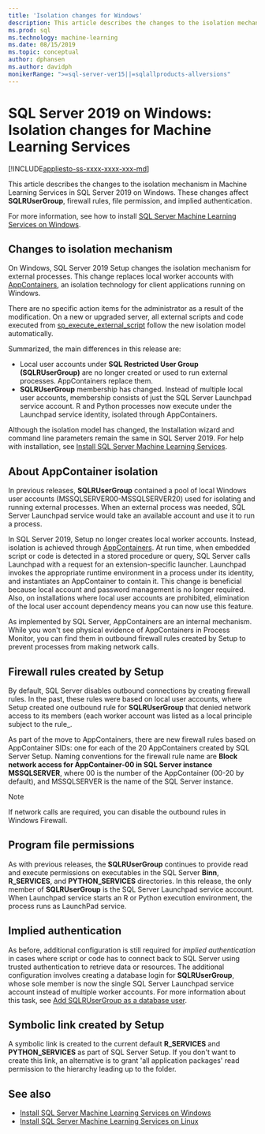 ```yaml
---
title: 'Isolation changes for Windows'
description: This article describes the changes to the isolation mechanism in Machine Learning Services in SQL Server 2019 on Windows. These changes affect SQLRUserGroup, firewall rules, file permission, and implied authentication.
ms.prod: sql
ms.technology: machine-learning
ms.date: 08/15/2019
ms.topic: conceptual
author: dphansen
ms.author: davidph
monikerRange: ">=sql-server-ver15||=sqlallproducts-allversions"
---
```

# SQL Server 2019 on Windows: Isolation changes for Machine Learning Services
[!INCLUDE[appliesto-ss-xxxx-xxxx-xxx-md](../../includes/appliesto-ss-xxxx-xxxx-xxx-md.md)]

This article describes the changes to the isolation mechanism in Machine Learning Services in SQL Server 2019 on Windows. These changes affect **SQLRUserGroup**, firewall rules, file permission, and implied authentication.

For more information, see how to install [SQL Server Machine Learning Services on Windows](sql-machine-learning-services-windows-install.md).

## Changes to isolation mechanism

On Windows, SQL Server 2019 Setup changes the isolation mechanism for external processes. This change replaces local worker accounts with [AppContainers](https://docs.microsoft.com/windows/desktop/secauthz/appcontainer-isolation), an isolation technology for client applications running on Windows. 

There are no specific action items for the administrator as a result of the modification. On a new or upgraded server, all external scripts and code executed from [sp_execute_external_script](../../relational-databases/system-stored-procedures/sp-execute-external-script-transact-sql.md) follow the new isolation model automatically. 

Summarized, the main differences in this release are:

+ Local user accounts under **SQL Restricted User Group (SQLRUserGroup)** are no longer created or used to run external processes. AppContainers replace them.
+ **SQLRUserGroup** membership has changed. Instead of multiple local user accounts, membership consists of just the SQL Server Launchpad service account. R and Python processes now execute under the Launchpad service identity, isolated through AppContainers.

Although the isolation model has changed, the Installation wizard and command line parameters remain the same in SQL Server 2019. For help with installation, see [Install SQL Server Machine Learning Services](sql-machine-learning-services-windows-install.md).

## About AppContainer isolation

In previous releases, **SQLRUserGroup** contained a pool of local Windows user accounts (MSSQLSERVER00-MSSQLSERVER20) used for isolating and running external processes. When an external process was needed, SQL Server Launchpad service would take an available account and use it to run a process. 

In SQL Server 2019, Setup no longer creates local worker accounts. Instead, isolation is achieved through [AppContainers](https://docs.microsoft.com/windows/desktop/secauthz/appcontainer-isolation). At run time, when embedded script or code is detected in a stored procedure or query, SQL Server calls Launchpad with a request for an extension-specific launcher. Launchpad invokes the appropriate runtime environment in a process under its identity, and instantiates an AppContainer to contain it. This change is beneficial because local account and password management is no longer required. Also, on installations where local user accounts are prohibited, elimination of the local user account dependency means you can now use this feature.

As implemented by SQL Server, AppContainers are an internal mechanism. While you won't see physical evidence of AppContainers in Process Monitor, you can find them in outbound firewall rules created by Setup to prevent processes from making network calls.

## Firewall rules created by Setup

By default, SQL Server disables outbound connections by creating firewall rules. In the past, these rules were based on local user accounts, where Setup created one outbound rule for **SQLRUserGroup** that denied network access to its members (each worker account was listed as a local principle subject to the rule_. 

As part of the move to AppContainers, there are new firewall rules based on AppContainer SIDs: one for each of the 20 AppContainers created by SQL Server Setup. Naming conventions for the firewall rule name are **Block network access for AppContainer-00 in SQL Server instance MSSQLSERVER**, where 00 is the number of the AppContainer (00-20 by default), and MSSQLSERVER is the name of the SQL Server instance. 

> [!Note]
> If network calls are required, you can disable the outbound rules in Windows Firewall.

## Program file permissions

As with previous releases, the **SQLRUserGroup** continues to provide read and execute permissions on executables in the SQL Server **Binn**, **R_SERVICES**, and **PYTHON_SERVICES** directories. In this release, the only member of **SQLRUserGroup** is the SQL Server Launchpad service account.  When Launchpad service starts an R or Python execution environment, the process runs as LaunchPad service.

## Implied authentication

As before, additional configuration is still required for *implied authentication* in cases where script or code has to connect back to SQL Server using trusted authentication to retrieve data or resources. The additional configuration involves creating a database login for **SQLRUserGroup**, whose sole member is now the single SQL Server Launchpad service account instead of multiple worker accounts. For more information about this task, see [Add SQLRUserGroup as a database user](../security/create-a-login-for-sqlrusergroup.md).


## Symbolic link created by Setup

A symbolic link is created to the current default **R_SERVICES**  and **PYTHON_SERVICES** as part of SQL Server Setup. If you don't want to create this link, an alternative is to grant 'all application packages' read permission to the hierarchy leading up to the folder.


## See also

+ [Install SQL Server Machine Learning Services on Windows](sql-machine-learning-services-windows-install.md)
+ [Install SQL Server Machine Learning Services on Linux](../../linux/sql-server-linux-setup-machine-learning.md)
